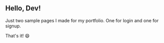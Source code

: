 ## Hello, Dev!

Just two sample pages I made for my portfolio. One for login and one for signup.

That's it! :smile: